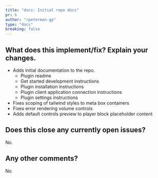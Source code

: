 ```yaml
---
title: "docs: Initial repo docs"
pr: 6
author: "rpeterman-gp"
type: "docs"
breaking: false
---
```


<!--

### Your checklist for this pull request
Thanks for sending a pull request! Please make sure you click the link above to view the contribution guidelines, then fill out the blanks below.

🚨 Please review the guidelines for contributing to this repository: https://github.com/PRX/Dovetail-Wordpress-Plugin/blob/develop/.github/CONTRIBUTING.md

- [ ] Make sure your PR title follows Conventional Commit standards. See: https://www.conventionalcommits.org/en/v1.0.0/#specification . Allowed prefixes: \`build\`, \`chore\`, \`ci\`, \`docs\`, \`feat\`, \`fix\`, \`perf\`, \`refactor\`, \`revert\`, \`style\`, \`test\`
- [ ] Make sure you are making a pull request against the **develop branch** (left side). Also you should start *your branch* off *our master*.
- [ ] Make sure you are requesting to pull request from a **topic/feature/bugfix branch** (right side). Don't pull request from your master!

-->

## What does this implement/fix? Explain your changes.

- Adds initial documentation to the repo.
  - Plugin readme
  - Get started development instructions
  - Plugin installation instructions
  - Plugin client application connection instructions
  - Plugin settings instructions
- Fixes scoping of tailwind styles to meta box containers
- Fixes error rendering volume controls
- Adds default controls preview to player block placeholder content


## Does this close any currently open issues?

<!--
### Write "closes #{pr number}"
### see: https://docs.github.com/en/issues/tracking-your-work-with-issues/linking-a-pull-request-to-an-issue#linking-a-pull-request-to-an-issue-using-a-keyword
-->

No.

## Any other comments?

<!-- Please add any additional context that would be helpful. Feel free to include screenshots, logs, error output, etc -->

No.
